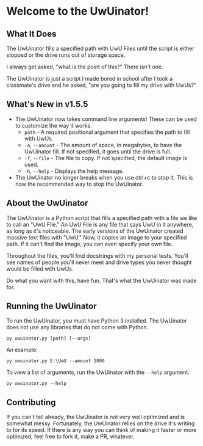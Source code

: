 # Welcome to the UwUinator!

## What It Does

The UwUinator fills a specified path with UwU Files until the script is either stopped or the drive runs out of storage space. 

I always get asked, "what is the point of this?" There isn't one.

The UwUinator is just a script I made bored in school after I took a classmate's drive and he asked, "are you going to fill my drive with UwUs?"

## What's New in v1.5.5
- The UwUinator now takes command line arguments! These can be used to customize the way it works.
    - `path` - A required positional argument that specifies the path to fill with UwUs. 
    - `-a`, `--amount` - The amount of space, in megabytes, to have the UwUinator fill. If not specified, it goes until the drive is full.
    - `-f`, `--file` - The file to copy. If not specified, the default image is used.
    - `-h`, `--help` - Displays the help message.
- The UwUinator no longer breaks when you use ctrl+c to stop it. This is now the recommended way to stop the UwUinator.

## About the UwUinator

The UwUinator is a Python script that fills a specified path with a file we like to call an "UwU File." An UwU File is any file that says UwU in it anywhere, as long as it's noticeable. The early versions of the UwUinator created massive text files with "UwU." Now, it copies an image to your specified path. If it can't find the image, you can even specify your own file.

Throughout the files, you'll find docstrings with my personal tests. You'll see names of people you'll never meet and drive types you never thought would be filled with UwUs.

Do what you want with this, have fun. That's what the UwUinator was made for.


## Running the UwUinator

To run the UwUinator, you must have Python 3 installed. 
The UwUinator does not use any libraries that do not come with Python.

```
py uwuinator.py [path] [--args]
```

An example:

```
py uwuinator.py E:\UwU --amount 1000 
```

To view a list of arguments, run the UwUinator with the `--help` argument.

```
py uwuinator.py --help
```

## Contributing

If you can't tell already, the UwUinator is not very well optimized and is somewhat messy. Fortunately, the UwUinator relies on the drive it's writing to for its speed. If there is any way you can think of making it faster or more optimized, feel free to fork it, make a PR, whatever.